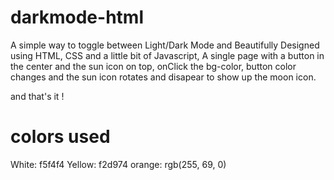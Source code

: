 # darkmode-html
A simple way to toggle between Light/Dark Mode and Beautifully Designed using HTML, CSS and a little bit of Javascript, A single page with a button in the center and the sun icon on top, onClick the bg-color, button color changes and the sun icon rotates and disapear to show up the moon icon.

and that's it !

# colors used
  White: f5f4f4
  Yellow: f2d974
  orange: rgb(255, 69, 0)
